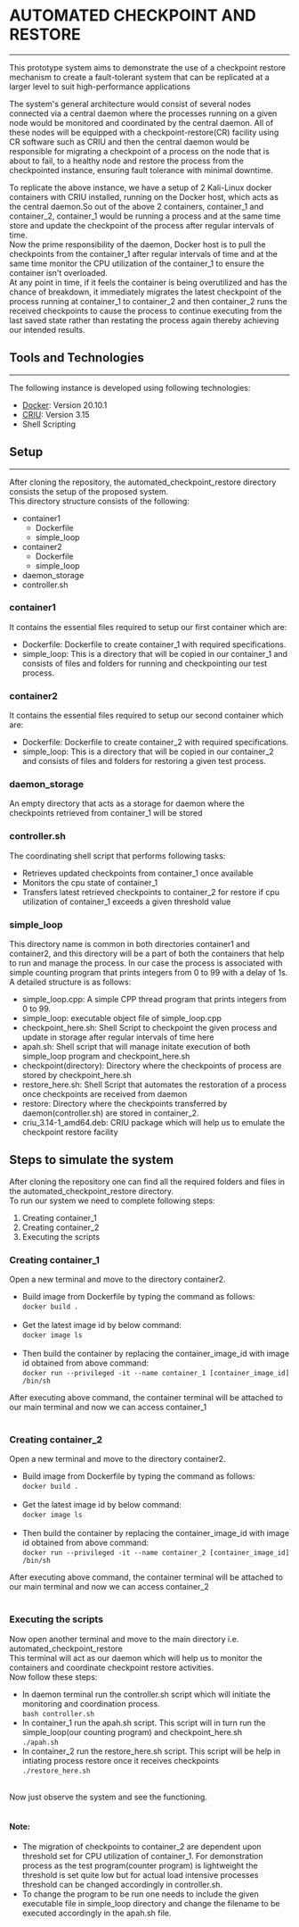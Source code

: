 # AUTOMATED CHECKPOINT AND RESTORE
***

This prototype system aims to demonstrate the use of a checkpoint restore mechanism to create a fault-tolerant system that can be replicated at a larger level to suit high-performance applications

The system's general architecture would consist of several nodes connected via a central daemon where the processes running on a given node would be monitored and coordinated by the central daemon. All of these nodes will be equipped with a checkpoint-restore(CR) facility using CR software such as CRIU and then the central daemon would be responsible for migrating a checkpoint of a process on the node that is about to fail, to a healthy node and restore the process from the checkpointed instance, ensuring fault tolerance with minimal downtime.

To replicate the above instance, we have a setup of 2 Kali-Linux docker containers with CRIU installed, running on the Docker host, which acts as the central daemon.So out of the above 2 containers, container_1 and container_2, container_1 would be running a process and at the same time store and update the checkpoint of the process after regular intervals of time.<br />
Now the prime responsibility of the daemon, Docker host is to pull the checkpoints from the container_1 after regular intervals of time and at the same time monitor the CPU utilization of the container_1 to ensure the container isn't overloaded.<br />
At any point in time, if it feels the container is being overutilized and has the chance of breakdown, it immediately migrates the latest checkpoint of the process running at container_1 to container_2 and then container_2 runs the received checkpoints to cause the process to continue executing from the last saved state rather than restating the process again thereby achieving our intended results.

## Tools and Technologies
***
The following instance is developed using following technologies:
* [Docker](https://docs.docker.com/engine/install/): Version 20.10.1
* [CRIU](https://criu.org/Installation): Version 3.15
* Shell Scripting

## Setup
***
After cloning the repository, the automated_checkpoint_restore directory consists the setup of the proposed system. <br />
This directory structure consists of the following:
* container1
  * Dockerfile
  * simple_loop 
* container2
  * Dockerfile
  * simple_loop 
* daemon_storage
* controller.sh

### container1
It contains the essential files required to setup our first container which are:
* Dockerfile: Dockerfile to create container_1 with required specifications.
* simple_loop: This is a directory that will be copied in our container_1 and consists of files and folders for running and checkpointing our test process.

### container2
It contains the essential files required to setup our second container which are:
* Dockerfile: Dockerfile to create container_2 with required specifications.
* simple_loop: This is a directory that will be copied in our container_2 and consists of files and folders for restoring a given test process.

### daemon_storage
An empty directory that acts as a storage for daemon where the checkpoints retrieved from container_1 will be stored

### controller.sh
The coordinating shell script that performs following tasks:
* Retrieves updated checkpoints from container_1 once available
* Monitors the cpu state of container_1
* Transfers latest retrieved checkpoints to container_2 for restore if cpu utilization of container_1 exceeds a given threshold value

### simple_loop
This directory name is common in both directories container1 and container2, and this directory will be a part of both the containers that help to run and manage the process.
In our case the process is associated with simple counting program that prints integers from 0 to 99 with a delay of 1s.<br />
A detailed structure is as follows:
* simple_loop.cpp: A simple CPP thread program that prints integers from 0 to 99.
* simple_loop: executable object file of simple_loop.cpp
* checkpoint_here.sh: Shell Script to checkpoint the given process and update in storage after regular intervals of time here 
* apah.sh: Shell script that will manage initate execution of both simple_loop program and checkpoint_here.sh
* checkpoint(directory): Directory where the checkpoints of process are stored by checkpoint_here.sh
* restore_here.sh: Shell Script that automates the restoration of a process once checkpoints are received from daemon
* restore: Directory where the checkpoints transferred by daemon(controller.sh) are stored in container_2.
* criu_3.14-1_amd64.deb: CRIU package which will help us to emulate the checkpoint restore facility

## Steps to simulate the system
After cloning the repository one can find all the required folders and files in the automated_checkpoint_restore directory.<br />
To run our system we need to complete following steps:
1. Creating container_1
2. Creating container_2
3. Executing the scripts

### Creating container_1<br />
Open a new terminal and move to the directory container2.
* Build image from Dockerfile by typing the command as follows:<br />
 `docker build .` <br /><br />
* Get the latest image id by below command:<br />
 `docker image ls`<br /><br />
* Then build the container by replacing the container_image_id with image id obtained from above command:<br />
 `docker run --privileged -it --name container_1 [container_image_id] /bin/sh`<br />

After executing above command, the container terminal will be attached to our main terminal and now we can access container_1
<br /><br />

### Creating container_2<br />
Open a new terminal and move to the directory container2.
* Build image from Dockerfile by typing the command as follows:<br />
 `docker build .` <br /><br />
* Get the latest image id by below command:<br />
 `docker image ls`<br /><br />
* Then build the container by replacing the container_image_id with image id obtained from above command:<br />
 `docker run --privileged -it --name container_2 [container_image_id] /bin/sh`<br />

After executing above command, the container terminal will be attached to our main terminal and now we can access container_2
<br /><br />

### Executing the scripts
Now open another terminal and move to the main directory i.e. automated_checkpoint_restore<br />
This terminal will act as our daemon which will help us to monitor the containers and coordinate checkpoint restore activities.<br />
Now follow these steps:
* In daemon terminal run the controller.sh script which will initiate the monitoring and coordination process.<br/>
 `bash controller.sh`<br/>
* In container_1 run the apah.sh script. This script will in turn run the simple_loop(our counting program) and checkpoint_here.sh<br/>
 `./apah.sh`
* In container_2 run the restore_here.sh script. This script will be help in intiating process restore once it receives checkpoints<br/>
 `./restore_here.sh`
<br />
Now just observe the system and see the functioning.<br />
<br />

#### Note:

* The migration of checkpoints to container_2 are dependent upon threshold set for CPU utilization of container_1. For demonstration process as the test program(counter program) is lightweight the threshold is set quite low but for actual load intensive processes threshold can be changed accordingly in controller.sh.<br />
* To change the program to be run one needs to include the given executable file in simple_loop directory and change the filename to be executed accordingly in the apah.sh file.



